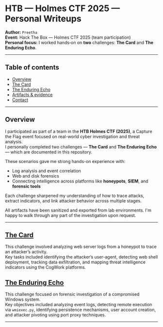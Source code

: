 # HTB — Holmes CTF 2025 — Personal Writeups

**Author:** `Preetha`  
**Event:** Hack The Box — Holmes CTF 2025 (team participation)  
**Personal focus:** I worked hands‑on on **two** challenges: **The Card** and **The Enduring Echo**.  

---

## Table of contents
- [Overview](#overview)
- [The Card](#the-card)
- [The Enduring Echo](#the-enduring-echo)
- [Artifacts & evidence](#artifacts--evidence)
- [Contact](#contact)

---

## Overview

I participated as part of a team in the **HTB Holmes CTF (2025)**, a Capture the Flag event focused on real-world cyber investigation and threat analysis.  
I personally completed two challenges — **The Card** and **The Enduring Echo** — which are documented in this repository.

These scenarios gave me strong hands-on experience with:

- Log analysis and event correlation  
- Web and disk forensics  
- Connecting intelligence across platforms like **honeypots**, **SIEM**, and **forensic tools**

Each challenge sharpened my understanding of how to trace attacks, extract indicators, and link attacker behavior across multiple stages.

All artifacts have been sanitized and exported from lab environments. I'm happy to walk through any part of the investigation upon request.

---
## [The Card](/HTB-Holmes-CTF/The_Card.md)

This challenge involved analyzing web server logs from a honeypot to trace an attacker’s activity.  
Key tasks included identifying the attacker’s user-agent, detecting web shell deployment, tracking data exfiltration, and mapping threat intelligence indicators using the CogWork platforms.

## [The Enduring Echo](/HTB-Holmes-CTF/The_Enduring_Echo.md)

This challenge focused on forensic investigation of a compromised Windows system.  
Key objectives included analyzing event logs, detecting remote execution via `wmiexec.py`, identifying persistence mechanisms, user account creation, and attacker pivoting using port proxy techniques.

---
